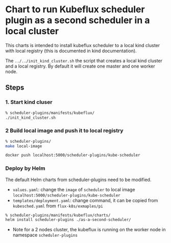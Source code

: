 # Chart to run Kubeflux scheduler plugin as a second scheduler in a local cluster

This charts is intended to install kubeflux scheduler to a local kind cluster with local registry (this is documented in kind documentation).

The `../../init_kind_cluster.sh` the script that creates a local kind cluster and a local registry. By default it will create one master and one worker node.



## Steps

### 1. Start kind cluser

```bash
% scheduler-plugins/manifests/kubeflux/
./init_kind_cluster.sh
```

### 2 Build local image and push it to local registry

```bash
% scheduler-plugins/
make local-image

docker push localhost:5000/scheduler-plugins/kube-scheduler

```

### Deploy by Helm

The default Helm charts from scheduler-plugins need to be modified.

- `values.yaml`: change the `image` of `scheduler` to local image `localhost:5000/scheduler-plugins/kube-scheduler`
- `templates/deployment.yaml`: change command, it can be copied from `kubesched.yaml` from `flux-k8s/exmaples/pi`


```bash
% scheduler-plugins/manifests/kubeflux/charts/
helm install scheduler-plugins ./as-a-second-scheduler/
```

- Note for a 2 nodes cluster, the kubeflux is running on the worker node in namespace `scheduler-plugins`
